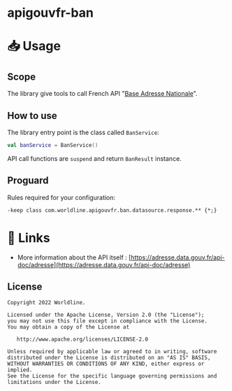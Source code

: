 
# apigouvfr-ban  
  
# 📥 Usage  
  
## Scope  
  
The library give tools to call French API "[Base Adresse Nationale](https://adresse.data.gouv.fr/api-doc/adresse)".
  
## How to use

The library entry point is the class called `BanService`:

```kt
val banService = BanService()
```

API call functions are `suspend` and return `BanResult` instance.

## Proguard
Rules required for your configuration:

```
-keep class com.worldline.apigouvfr.ban.datasource.response.** {*;}
```
  
# 🔗 Links
* More information about the API itself : [https://adresse.data.gouv.fr/api-doc/adresse](https://adresse.data.gouv.fr/api-doc/adresse)

## License

    Copyright 2022 Worldline.

    Licensed under the Apache License, Version 2.0 (the "License");
    you may not use this file except in compliance with the License.
    You may obtain a copy of the License at

       http://www.apache.org/licenses/LICENSE-2.0

    Unless required by applicable law or agreed to in writing, software
    distributed under the License is distributed on an "AS IS" BASIS,
    WITHOUT WARRANTIES OR CONDITIONS OF ANY KIND, either express or implied.
    See the License for the specific language governing permissions and
    limitations under the License.
